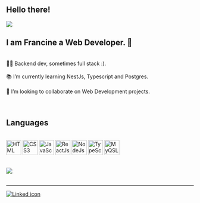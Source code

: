 <div style="display:inline" style="font-size:50px">
<h2>Hello there!</h2> <img align="center" src="https://icongr.am/fontawesome/child.svg?size=50&color=5FC397&colored=false"/> 
<div/>

<h2>I am Francine a Web Developer. 👋</h4>
<br>
👩‍💻 Backend dev, sometimes full stack :).
<br>
<!-- <div style="display:inline_block">
 <img src="https://icongr.am/fontawesome/cogs.svg?size=23&color=99df43&colored=false"/><span>   A developer in development...</span>
</div> -->
<br>
📚 I’m currently learning NestJs, Typescript and Postgres.
<br>
<br>
👯 I’m looking to collaborate on Web Development projects.
<br>
<br>
<br>
<div>
<!--  <img height="180em" src="https://github-readme-stats.vercel.app/api?username=francine1919&show_icons=true&theme=vue&hide=stars&count_private=true&include_all_commits=true&"/>   -->
</div>

<h2>Languages</h2>
<div style="display:inline_block"><br>
  <img align="center" height="40" width="40" alt="HTML icon" src="https://cdn.jsdelivr.net/gh/devicons/devicon/icons/html5/html5-plain-wordmark.svg"/>
  <img align="center" height="40" width="40" alt="CSS3 icon" src="https://cdn.jsdelivr.net/gh/devicons/devicon/icons/css3/css3-plain-wordmark.svg"/>  
  <img align="center" height="40" width="40" alt="JavaScript icon" src="https://cdn.jsdelivr.net/gh/devicons/devicon/icons/javascript/javascript-plain.svg"/>
  <img align="center" height="40" width="40" alt="ReactJs icon" src="https://cdn.jsdelivr.net/gh/devicons/devicon/icons/react/react-original.svg"/>
<!--   <img align="center" height="40" width="40" alt="Jest icon" src="https://cdn.jsdelivr.net/gh/devicons/devicon/icons/jest/jest-plain.svg" /> -->
  <img align="center" height="40" width="40" alt="NodeJs icon" src="https://cdn.jsdelivr.net/gh/devicons/devicon/icons/nodejs/nodejs-original.svg" />
  <img align="center" height="40" width="40" alt="TypeScript icon" src="https://cdn.jsdelivr.net/gh/devicons/devicon/icons/typescript/typescript-plain.svg" /> 
  <img  align="center" height="40" width="40" alt="MyQSL" src="https://cdn.jsdelivr.net/gh/devicons/devicon/icons/mysql/mysql-original.svg" />
</div>

 <br>
<!-- <br>
 <img height="180em" src="https://github-readme-stats.vercel.app/api/top-langs/?username=francine1919&layout=compact&theme=vue&langs_count=8"/> 
 <br> 
 -->
 <br>
 <img src="https://github.com/francine1919/francine1919/blob/output/github-contribution-grid-snake.svg"/>
 <br>
 <br>
 <hr>
<div>
 <a href="https://www.linkedin.com/in/francine-lima-1b2aa75a/">
 <img align="center" alt="Linked icon" src="https://img.shields.io/badge/LinkedIn-0077B5?style=for-the-badge&logo=linkedin&logoColor=white" />
</div>

<!--   Comments -->
<!--  <img height="180em" src="https://github-readme-stats.vercel.app/api?username=francine1919&show_icons=true&theme=dracula&include_all_commits=true&count_private=true&hide=stars,issues"/> -->
</div>
 <!--  <img height="180em" src="https://github-readme-stats.vercel.app/api/top-langs/?username=francine1919&layout=compact&theme=dracula&langs_count=5"/> -->
  

  <!--
 <img src="https://github-readme-stats.vercel.app/api/top-langs?username=francine1919"
   -->

<!-- ![image](https://github-readme-stats.vercel.app/api/top-langs/?username=francine1919&layout=compact&langs_count=8&hide_border=true&title_color=000000&icon_color=000000&text_color=000000&bg_color=ffffff) -->

<!--   [![Top Langs](https://github-readme-stats.vercel.app/api/top-langs/?username=francine1919)](https://github.com/anuraghazra/github-readme-stats) -->

<!--
**francine1919/francine1919** is a ✨ _special_ ✨ repository because its `README.md` (this file) appears on your GitHub profile.

- 🔭 I’m currently working on my Web Development skills.
- 🌱 I’m currently learning React, JavaScript, JEST and Typescript.
- 👯 I’m looking to collaborate on Web Development projects.
- 🤔 I’m looking for help with ...
- 💬 Ask me about JavaScript and React...
- ⚡ Fun fact: I love mangoes!
-->

